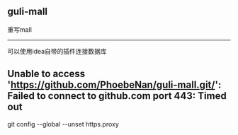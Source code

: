 ## guli-mall
重写mall

***
可以使用idea自带的插件连接数据库

## Unable to access 'https://github.com/PhoebeNan/guli-mall.git/': Failed to connect to github.com port 443: Timed out
git config --global --unset https.proxy